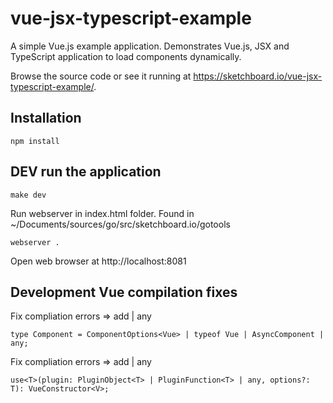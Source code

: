 # vue-jsx-typescript-example

A simple Vue.js example application. Demonstrates Vue.js, JSX and TypeScript application to load components dynamically.

Browse the source code or see it running at https://sketchboard.io/vue-jsx-typescript-example/.

## Installation

```
npm install
```

## DEV run the application

```
make dev
```

Run webserver in index.html folder. Found in ~/Documents/sources/go/src/sketchboard.io/gotools
```
webserver .
```

Open web browser at http://localhost:8081

## Development Vue compilation fixes

Fix compliation errors => add | any

```
type Component = ComponentOptions<Vue> | typeof Vue | AsyncComponent | any;
```

Fix compliation errors => add | any
```
use<T>(plugin: PluginObject<T> | PluginFunction<T> | any, options?: T): VueConstructor<V>;
```